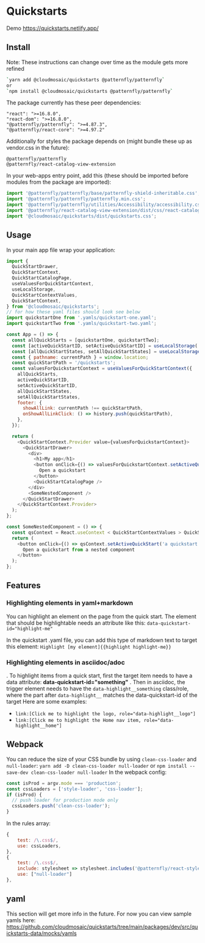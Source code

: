 # Quickstarts

Demo
https://quickstarts.netlify.app/

## Install

Note: These instructions can change over time as the module gets more refined

```bash
`yarn add @cloudmosaic/quickstarts @patternfly/patternfly`
or
`npm install @cloudmosaic/quickstarts @patternfly/patternfly`
```

The package currently has these peer dependencies:

```
"react": ">=16.8.0",
"react-dom": ">=16.8.0",
"@patternfly/patternfly": ">=4.87.3",
"@patternfly/react-core": ">=4.97.2"
```

Additionally for styles the package depends on (might bundle these up as vendor.css in the future):

```
@patternfly/patternfly
@patternfly/react-catalog-view-extension
```

In your web-apps entry point, add this (these should be imported before modules from the package are imported):

```js
import '@patternfly/patternfly/base/patternfly-shield-inheritable.css';
import '@patternfly/patternfly/patternfly.min.css';
import '@patternfly/patternfly/utilities/Accessibility/accessibility.css';
import '@patternfly/react-catalog-view-extension/dist/css/react-catalog-view-extension.css';
import '@cloudmosaic/quickstarts/dist/quickstarts.css';
```

## Usage

In your main app file wrap your application:

```js
import {
  QuickStartDrawer,
  QuickStartContext,
  QuickStartCatalogPage,
  useValuesForQuickStartContext,
  useLocalStorage,
  QuickStartContextValues,
  QuickStartContext,
} from '@cloudmosaic/quickstarts';
// for how these yaml files should look see below
import quickstartOne from '.yamls/quickstart-one.yaml';
import quickstartTwo from '.yamls/quickstart-two.yaml';

const App = () => {
  const allQuickStarts = [quickstartOne, quickstartTwo];
  const [activeQuickStartID, setActiveQuickStartID] = useLocalStorage('quickstartId', '');
  const [allQuickStartStates, setAllQuickStartStates] = useLocalStorage('quickstarts', {});
  const { pathname: currentPath } = window.location;
  const quickStartPath = '/quickstarts';
  const valuesForQuickstartContext = useValuesForQuickStartContext({
    allQuickStarts,
    activeQuickStartID,
    setActiveQuickStartID,
    allQuickStartStates,
    setAllQuickStartStates,
    footer: {
      showAllLink: currentPath !== quickStartPath,
      onShowAllLinkClick: () => history.push(quickStartPath),
    },
  });

  return (
    <QuickStartContext.Provider value={valuesForQuickstartContext}>
      <QuickStartDrawer>
        <div>
          <h1>My app</h1>
          <button onClick={() => valuesForQuickstartContext.setActiveQuickStart('a quickstart id')}>
            Open a quickstart
          </button>
          <QuickStartCatalogPage />
        </div>
        <SomeNestedComponent />
      </QuickStartDrawer>
    </QuickStartContext.Provider>
  );
};

const SomeNestedComponent = () => {
  const qsContext = React.useContext < QuickStartContextValues > QuickStartContext;
  return (
    <button onClick={() => qsContext.setActiveQuickStart('a quickstart id')}>
      Open a quickstart from a nested component
    </button>
  );
};
```

## Features

### Highlighting elements in yaml+markdown

You can highlight an element on the page from the quick start. The element that should be highlightable needs an attribute like this:
`data-quickstart-id="highlight-me"`

In the quickstart .yaml file, you can add this type of markdown text to target this element:
`Highlight [my element]{{highlight highlight-me}}`

### Highlighting elements in asciidoc/adoc

. To highlight items from a quick start, first the target item needs to have a data attribute: **data-quickstart-id="something"**
. Then in asciidoc, the trigger element needs to have the `data-highlight__something` class/role, where the part after `data-highlight__` matches the data-quickstart-id of the target
Here are some examples:

- `link:[Click me to highlight the logo, role="data-highlight__logo"]`
- `link:[Click me to highlight the Home nav item, role="data-highlight__home"]`

## Webpack

You can reduce the size of your CSS bundle by using `clean-css-loader` and `null-loader`:
`yarn add -D clean-css-loader null-loader` or `npm install --save-dev clean-css-loader null-loader`
In the webpack config:

```js
const isProd = argv.mode === 'production';
const cssLoaders = ['style-loader', 'css-loader'];
if (isProd) {
  // push loader for production mode only
  cssLoaders.push('clean-css-loader');
}
```

In the rules array:

```js
{
    test: /\.css$/,
    use: cssLoaders,
},
{
    test: /\.css$/,
    include: stylesheet => stylesheet.includes('@patternfly/react-styles/css/'),
    use: ["null-loader"]
},
```

## yaml

This section will get more info in the future. For now you can view sample yamls here:
https://github.com/cloudmosaic/quickstarts/tree/main/packages/dev/src/quickstarts-data/mocks/yamls
